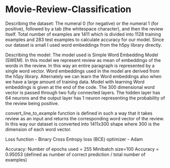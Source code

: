 # Movie-Review-Classification

Describing the dataset:
      The numeral 0 (for negative) or the numeral 1 (for positive), followed by a tab (the whitespace character), and then the review itself. Total number of examples are 1411 which is divided into 1128 training examples and 283 test examples to calculate accuracy for our model. Since our dataset is small I used word embeddings from the h5py library directly.

Describing the model:
       The model used is Simple Word Embedding Model (SWEM). In this model we represent review as mean of embeddings of the words in the review. In this way an entire paragraph is represented by a single word vector. Word embeddings used in the model are derived from the h5py library. Alternately we can learn the Word embeddings also when we have a large amount of training data. Model with learning Word embeddings is given at the end of the code. The 300 dimensional word vector is passed through two fully connected layers. The hidden layer has 64 neurons and the output layer has 1 neuron representing the probability of the review being positive.

convert_line_to_example function is defined in such a way that it takes review as an input and returns the corresponding word vector of the review. In this way our dataset is converted into 1411x300 shape where 300 is the dimension of each word vector.

Loss function - Binary Cross Entropy loss (BCE)
optimizer - Adam


Accuracy:
       Number of epochs used = 255
       Minibatch size=100
       Accuracy = 0.95053 (defined as number of correct prediction / total number of examples)
